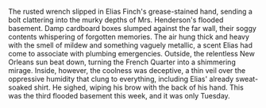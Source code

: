 The rusted wrench slipped in Elias Finch's grease-stained hand, sending a bolt clattering into the murky depths of Mrs. Henderson's flooded basement.  Damp cardboard boxes slumped against the far wall, their soggy contents whispering of forgotten memories.  The air hung thick and heavy with the smell of mildew and something vaguely metallic, a scent Elias had come to associate with plumbing emergencies.  Outside, the relentless New Orleans sun beat down, turning the French Quarter into a shimmering mirage.  Inside, however, the coolness was deceptive, a thin veil over the oppressive humidity that clung to everything, including Elias' already sweat-soaked shirt. He sighed, wiping his brow with the back of his hand. This was the third flooded basement this week, and it was only Tuesday.
